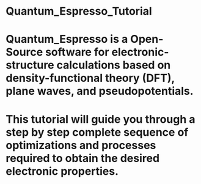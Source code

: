 # Quantum_Espresso_Tutorial
# Quantum_Espresso is a Open-Source software for electronic-structure calculations based on density-functional theory (DFT), plane waves, and pseudopotentials. 
# This tutorial will guide you through a step by step complete sequence of optimizations and processes required to obtain the desired electronic properties. 
